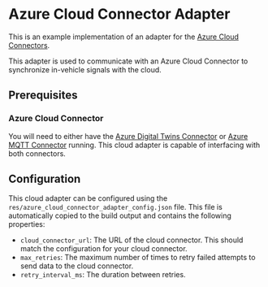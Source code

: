 # Azure Cloud Connector Adapter

This is an example implementation of an adapter for the [Azure Cloud Connectors](../../../cloud_connectors/azure/README.md).

This adapter is used to communicate with an Azure Cloud Connector to synchronize in-vehicle signals with the cloud.

## Prerequisites

### Azure Cloud Connector

You will need to either have the [Azure Digital Twins Connector](../../../cloud_connectors/azure/digital_twins_connector/README.md) or [Azure MQTT Connector](../../../cloud_connectors/azure/mqtt_connector/README.md) running. This cloud adapter is capable of interfacing with both connectors.

## Configuration

This cloud adapter can be configured using the `res/azure_cloud_connector_adapter_config.json` file. This file is automatically copied to the build output and contains the following properties:

- `cloud_connector_url`: The URL of the cloud connector. This should match the configuration for your cloud connector.
- `max_retries`: The maximum number of times to retry failed attempts to send data to the cloud connector.
- `retry_interval_ms`: The duration between retries.
